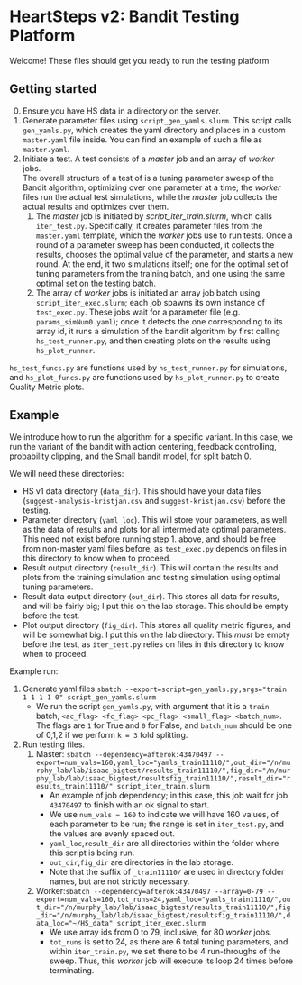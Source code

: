 # HeartSteps v2: Bandit Testing Platform

Welcome!  These files should get you ready to run the testing platform

## Getting started
0. Ensure you have HS data  in a directory on the server.
1. Generate parameter files using `script_gen_yamls.slurm`.  This script calls `gen_yamls.py`, which creates the yaml directory and places in a custom `master.yaml` file inside.  You can find an example of such a file as `master.yaml`.  
2. Initiate a test.  A test consists of a *master* job and an array of *worker* jobs.  
	The overall structure of a test of is a tuning parameter sweep of the Bandit algorithm, optimizing over one parameter at a time; the *worker* files run the actual test simulations, while the *master* job collects the actual results and optimizes over them.
	1. The *master* job is initiated by *script_iter_train.slurm*, which calls `iter_test.py`.
	Specifically, it creates parameter files from the `master.yaml` template, which the *worker* jobs use to run tests.  Once a round of a parameter sweep has been conducted, it collects the results, chooses the optimal value of the parameter, and starts a new round.
	At the end, it two simulations itself; one for the optimal set of tuning parameters from the training batch, and one using the same optimal set on the testing batch.
	2.  The array of *worker* jobs is initiated an array job batch using `script_iter_exec.slurm`; each job spawns its own instance of `test_exec.py`.  These jobs wait for a parameter file (e.g. `params_simNum0.yaml`); once it detects the one corresponding to its array id, it runs a simulation of the bandit algorithm by first calling `hs_test_runner.py`, and then creating plots on the results using `hs_plot_runner`.


`hs_test_funcs.py` are functions used by `hs_test_runner.py` for simulations, and `hs_plot_funcs.py` are functions used by `hs_plot_runner.py` to create Quality Metric plots.

## Example

We introduce how to run the algorithm for a specific variant.  In this case, we run the variant of the bandit with action centering, feedback controlling, probability clipping, and the Small bandit model, for split batch 0.

We will need these directories:
* HS v1 data directory (`data_dir`).  This should have your data files (`suggest-analysis-kristjan.csv` and `suggest-kristjan.csv`) before the testing.
* Parameter directory (`yaml_loc`).  This will store your parameters, as well as the data of results and plots for all intermediate optimal parameters.  This need not exist before running step 1. above, and should be free from non-master yaml files before, as `test_exec.py` depends on files in this directory to know when to proceed.
* Result output directory (`result_dir`).  This will contain the results and plots from the training simulation and testing simulation using optimal tuning parameters.
* Result data output directory (`out_dir`).  This stores all data for results, and will be fairly big; I put this on the lab storage.  This should be empty before the test.
* Plot output directory (`fig_dir`).  This stores all quality metric figures, and will be somewhat big.  I put this on the lab directory.  This *must* be empty before the test, as `iter_test.py` relies on files in this directory to know when to proceed.


Example run:

1. Generate yaml files `sbatch --export=script=gen_yamls.py,args="train 1 1 1 1 0" script_gen_yamls.slurm
`
	* We run the script `gen_yamls.py`, with argument that it is a `train` batch, `<ac_flag> <fc_flag> <pc_flag> <small_flag> <batch_num>`.  The flags are `1` for True and `0` for False, and `batch_num` should be one of 0,1,2 if we perform `k = 3` fold splitting.  
2. Run testing files.
	1. Master: `sbatch --dependency=afterok:43470497 --export=num_vals=160,yaml_loc="yamls_train11110/",out_dir="/n/murphy_lab/lab/isaac_bigtest/results_train11110/",fig_dir="/n/murphy_lab/lab/isaac_bigtest/resultsfig_train11110/",result_dir="results_train11110/" script_iter_train.slurm`
		* An example of job dependency; in this case, this job wait for job `43470497` to finish with an ok signal to start.
		* We use `num_vals = 160` to indicate we will have 160 values, of each parameter to be run; the range is set in `iter_test.py`, and the values are evenly spaced out.
		* `yaml_loc`,`result_dir` are all directories within the folder where this script is being run.
		* `out_dir`,`fig_dir` are directories in the lab storage.
		* Note that the suffix of `_train11110/` are used in directory folder names, but are not strictly necessary.
	2. Worker:`sbatch --dependency=afterok:43470497 --array=0-79 --export=num_vals=160,tot_runs=24,yaml_loc="yamls_train11110/",out_dir="/n/murphy_lab/lab/isaac_bigtest/results_train11110/",fig_dir="/n/murphy_lab/lab/isaac_bigtest/resultsfig_train11110/",data_loc="~/HS_data" script_iter_exec.slurm`
		* We use array ids from 0 to 79, inclusive, for 80 *worker* jobs.
		* `tot_runs` is set to 24, as there are 6 total tuning parameters, and within `iter_train.py`, we set there to be 4 run-throughs of the sweep.  Thus, this *worker* job will execute its loop 24 times before terminating.